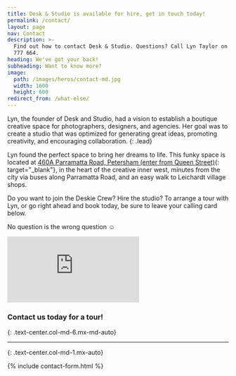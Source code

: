 ```yaml
---
title: Desk & Studio is available for hire, get in touch today!
permalink: /contact/
layout: page
nav: Contact
description: >-
  Find out how to contact Desk & Studio. Questions? Call Lyn Taylor on (0497)
  777 664.
heading: We've got your back!
subheading: Want to know more?
image:
  path: /images/heros/contact-md.jpg
  width: 1600
  height: 600
redirect_from: /what-else/
---
```

Lyn, the founder of Desk and Studio, had a vision to establish a boutique creative space for photographers, designers, and agencies. Her goal was to create a studio that was optimized for generating great ideas, promoting creativity, and encouraging collaboration.
{: .lead}

Lyn found the perfect space to bring her dreams to life. This funky space is located at [460A Parramatta Road, Petersham (enter from Queen Street)](https://goo.gl/maps/c41QcFGe7Gx){: target="_blank"}, in the heart of the creative inner west, minutes from the city via buses along Parramatta Road, and an easy walk to Leichardt village shops.

Do you want to join the Deskie Crew? Hire the studio? To arrange a tour with Lyn, or go right ahead and book today, be sure to leave your calling card below.

No question is the wrong question ☺

<div class="embed-responsive embed-responsive-16by9 text-center col-md-8 mx-md-auto"><iframe lass="embed-responsive-item" src="https://www.google.com/maps/embed?pb=!1m14!1m8!1m3!1d13248.21741045553!2d151.158655!3d-33.888254!3m2!1i1024!2i768!4f13.1!3m3!1m2!1s0x0%3A0x54c00579f61d91df!2sDesk+and+Studio!5e0!3m2!1sen!2sau!4v1531015060666" frameborder="0" allowfullscreen=""></iframe></div>

### Contact us today for a tour!
{: .text-center.col-md-6.mx-md-auto}

---
{: .text-center.col-md-1.mx-auto}

{% include contact-form.html %}